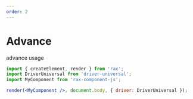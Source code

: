 ```yaml
---
order: 2
---
```


# Advance

advance usage

```jsx
import { createElement, render } from 'rax';
import DriverUniversal from 'driver-universal';
import MyComponent from 'rax-component-js';

render(<MyComponent />, document.body, { driver: DriverUniversal });
```
